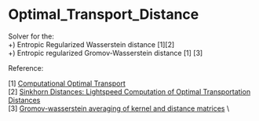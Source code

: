 # Optimal_Transport_Distance

Solver for the:\
+) Entropic Regularized Wasserstein distance \[1\]\[2\] \
+) Entropic regularized Gromov-Wasserstein distance \[1\] \[3\] 

Reference:

\[1\] [Computational Optimal Transport](https://arxiv.org/abs/1803.00567) \
\[2\] [Sinkhorn Distances: Lightspeed Computation of Optimal Transportation Distances](https://arxiv.org/abs/1306.0895) \
\[3\] [Gromov-wasserstein averaging of kernel and distance matrices](http://proceedings.mlr.press/v48/peyre16.html) \
